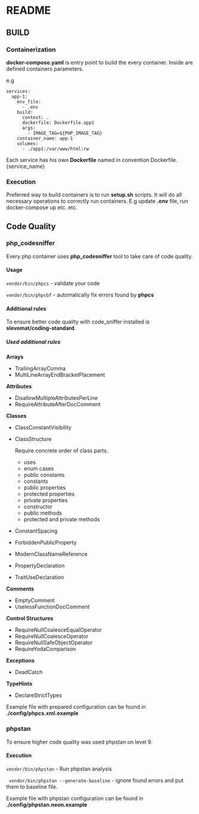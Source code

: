 # README

## BUILD

### Containerization

**docker-compose.yaml** is entry point to build the every container. Inside are defined containers parameters.

e.g

```
services:
  app-1:
    env_file:
      - .env
    build:
      context: .
      dockerfile: Dockerfile.app1
      args:
        - IMAGE_TAG=${PHP_IMAGE_TAG}
    container_name: app-1
    volumes:
      - ./app1:/var/www/html:rw
```

Each service has his own **Dockerfile** named in convention Dockerfile.{service_name}

### Execution

Preferred way to build containers is to run **setup.sh** scripts. It will do all necessary operations to correctly
run containers. E.g update **.env** file, run docker-compose up etc. etc.  

## Code Quality

### php_codesniffer

Every php container uses **php_codesniffer** tool to take care of code quality.

#### Usage

`` vendor/bin/phpcs `` - validate your code

`` vendor/bin/phpcbf `` - automatically fix errors found by **phpcs**

#### Additional rules

To ensure better code quality with code_sniffer installed is **slevomat/coding-standard**.

##### Used additional rules

**Arrays**
- TrailingArrayComma
- MultiLineArrayEndBracketPlacement

**Attributes**
- DisallowMultipleAttributesPerLine
- RequireAttributeAfterDocComment

**Classes**
- ClassConstantVisibility
- ClassStructure
  
    Require concrete order of class parts.  
    - uses
    - enum cases
    - public constants
    - constants
    - public properties
    - protected properties
    - private properties
    - constructor
    - public methods
    - protected and private methods

- ConstantSpacing
- ForbiddenPublicProperty
- ModernClassNameReference
- PropertyDeclaration
- TraitUseDeclaration

**Comments**
- EmptyComment
- UselessFunctionDocComment

**Control Structures**
- RequireNullCoalesceEqualOperator
- RequireNullCoalesceOperator
- RequireNullSafeObjectOperator
- RequireYodaComparison

**Exceptions**
- DeadCatch

**TypeHints**
- DeclareStrictTypes

Example file with prepared configuration can be found in **./config/phpcs.xml.example**

### phpstan

To ensure higher code quality was used phpstan on level 9.

#### Execution

`` vendor/bin/phpstan `` - Run phpstan analysis

`` vendor/bin/phpstan --generate-baseline`` - ignore found errors and put them to baseline file.

Example file with phpstan configuration can be found in **./config/phpstan.neon.example**